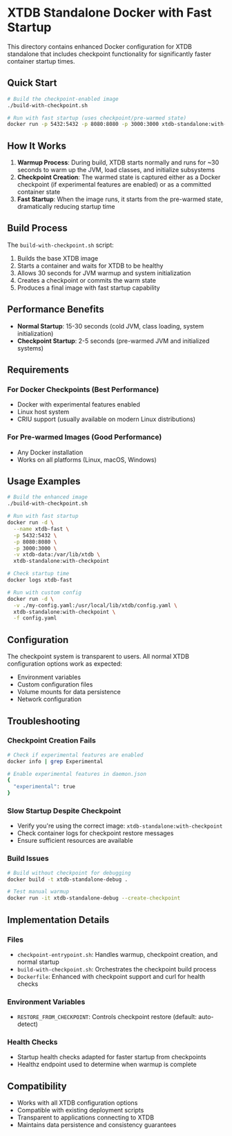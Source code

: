 # XTDB Standalone Docker with Fast Startup

This directory contains enhanced Docker configuration for XTDB standalone that includes checkpoint functionality for significantly faster container startup times.

## Quick Start

```bash
# Build the checkpoint-enabled image
./build-with-checkpoint.sh

# Run with fast startup (uses checkpoint/pre-warmed state)
docker run -p 5432:5432 -p 8080:8080 -p 3000:3000 xtdb-standalone:with-checkpoint
```

## How It Works

1. **Warmup Process**: During build, XTDB starts normally and runs for ~30 seconds to warm up the JVM, load classes, and initialize subsystems
2. **Checkpoint Creation**: The warmed state is captured either as a Docker checkpoint (if experimental features are enabled) or as a committed container state
3. **Fast Startup**: When the image runs, it starts from the pre-warmed state, dramatically reducing startup time

## Build Process

The `build-with-checkpoint.sh` script:

1. Builds the base XTDB image
2. Starts a container and waits for XTDB to be healthy
3. Allows 30 seconds for JVM warmup and system initialization
4. Creates a checkpoint or commits the warm state
5. Produces a final image with fast startup capability

## Performance Benefits

- **Normal Startup**: 15-30 seconds (cold JVM, class loading, system initialization)
- **Checkpoint Startup**: 2-5 seconds (pre-warmed JVM and initialized systems)

## Requirements

### For Docker Checkpoints (Best Performance)
- Docker with experimental features enabled
- Linux host system
- CRIU support (usually available on modern Linux distributions)

### For Pre-warmed Images (Good Performance)
- Any Docker installation
- Works on all platforms (Linux, macOS, Windows)

## Usage Examples

```bash
# Build the enhanced image
./build-with-checkpoint.sh

# Run with fast startup
docker run -d \
  --name xtdb-fast \
  -p 5432:5432 \
  -p 8080:8080 \
  -p 3000:3000 \
  -v xtdb-data:/var/lib/xtdb \
  xtdb-standalone:with-checkpoint

# Check startup time
docker logs xtdb-fast

# Run with custom config
docker run -d \
  -v ./my-config.yaml:/usr/local/lib/xtdb/config.yaml \
  xtdb-standalone:with-checkpoint \
  -f config.yaml
```

## Configuration

The checkpoint system is transparent to users. All normal XTDB configuration options work as expected:

- Environment variables
- Custom configuration files
- Volume mounts for data persistence
- Network configuration

## Troubleshooting

### Checkpoint Creation Fails
```bash
# Check if experimental features are enabled
docker info | grep Experimental

# Enable experimental features in daemon.json
{
  "experimental": true
}
```

### Slow Startup Despite Checkpoint
- Verify you're using the correct image: `xtdb-standalone:with-checkpoint`
- Check container logs for checkpoint restore messages
- Ensure sufficient resources are available

### Build Issues
```bash
# Build without checkpoint for debugging
docker build -t xtdb-standalone-debug .

# Test manual warmup
docker run -it xtdb-standalone-debug --create-checkpoint
```

## Implementation Details

### Files
- `checkpoint-entrypoint.sh`: Handles warmup, checkpoint creation, and normal startup
- `build-with-checkpoint.sh`: Orchestrates the checkpoint build process
- `Dockerfile`: Enhanced with checkpoint support and curl for health checks

### Environment Variables
- `RESTORE_FROM_CHECKPOINT`: Controls checkpoint restore (default: auto-detect)

### Health Checks
- Startup health checks adapted for faster startup from checkpoints
- Healthz endpoint used to determine when warmup is complete

## Compatibility

- Works with all XTDB configuration options
- Compatible with existing deployment scripts
- Transparent to applications connecting to XTDB
- Maintains data persistence and consistency guarantees
